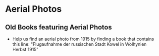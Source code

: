 # Aerial Photos

## Old Books featuring Aerial Photos

* Help us find an aerial photo from 1915 by finding a book that contains this line: "Flugaufnahme der russischen Stadt Kowel in Wolhynien Herbst 1915"
